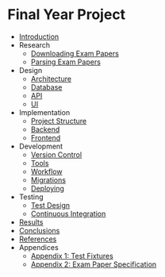 # Final Year Project

* [Introduction](README.md)
* Research
    - [Downloading Exam Papers](research/downloading-papers.md)
    - [Parsing Exam Papers](research/parsing-papers.md)
* Design
    - [Architecture](design/architecture.md)
    - [Database](design/database.md)
    - [API](design/api.md)
    - [UI](design/ui.md)
* Implementation
    - [Project Structure](implementation/project-structure.md)
    - [Backend](implementation/backend.md)
    - [Frontend](implementation/frontend.md)
* Development
    - [Version Control](development/version-control.md)
    - [Tools](development/tools.md)
    - [Workflow](development/workflow.md)
    - [Migrations](development/migrations.md)
    - [Deploying](development/deploying.md)
* Testing
    - [Test Design](testing/test-design.md)
    - [Continuous Integration](testing/continuous-intergration.md)
* [Results](results.md)
* [Conclusions](conclusions.md)
* [References](references.md)
* Appendices
    - [Appendix 1: Test Fixtures](appendices/Test-Fixtures.md)
    - [Appendix 2: Exam Paper Specification](appendices/Paper-specification.md)